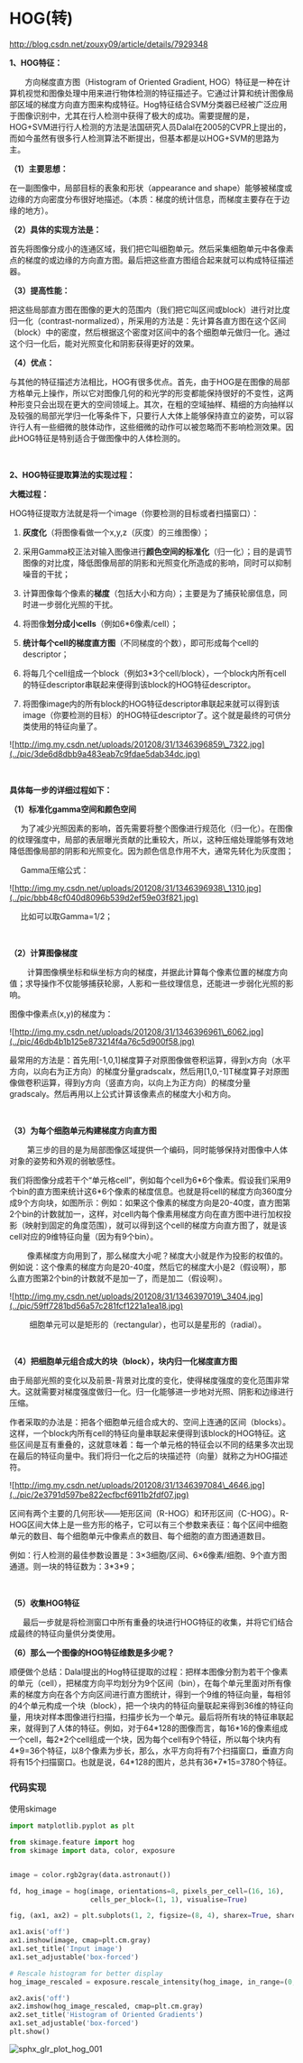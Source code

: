 # HOG(转)

http://blog.csdn.net/zouxy09/article/details/7929348

**1、HOG特征：**

       方向梯度直方图（Histogram of Oriented Gradient, HOG）特征是一种在计算机视觉和图像处理中用来进行物体检测的特征描述子。它通过计算和统计图像局部区域的梯度方向直方图来构成特征。Hog特征结合SVM分类器已经被广泛应用于图像识别中，尤其在行人检测中获得了极大的成功。需要提醒的是，HOG+SVM进行行人检测的方法是法国研究人员Dalal在2005的CVPR上提出的，而如今虽然有很多行人检测算法不断提出，但基本都是以HOG+SVM的思路为主。

**（1）主要思想：**

在一副图像中，局部目标的表象和形状（appearance and shape）能够被梯度或边缘的方向密度分布很好地描述。（本质：梯度的统计信息，而梯度主要存在于边缘的地方）。

**（2）具体的实现方法是：**


首先将图像分成小的连通区域，我们把它叫细胞单元。然后采集细胞单元中各像素点的梯度的或边缘的方向直方图。最后把这些直方图组合起来就可以构成特征描述器。

**（3）提高性能：**


把这些局部直方图在图像的更大的范围内（我们把它叫区间或block）进行对比度归一化（contrast-normalized），所采用的方法是：先计算各直方图在这个区间（block）中的密度，然后根据这个密度对区间中的各个细胞单元做归一化。通过这个归一化后，能对光照变化和阴影获得更好的效果。

**（4）优点：**


与其他的特征描述方法相比，HOG有很多优点。首先，由于HOG是在图像的局部方格单元上操作，所以它对图像几何的和光学的形变都能保持很好的不变性，这两种形变只会出现在更大的空间领域上。其次，在粗的空域抽样、精细的方向抽样以及较强的局部光学归一化等条件下，只要行人大体上能够保持直立的姿势，可以容许行人有一些细微的肢体动作，这些细微的动作可以被忽略而不影响检测效果。因此HOG特征是特别适合于做图像中的人体检测的。

 

**2、HOG特征提取算法的实现过程：**

**大概过程：**

HOG特征提取方法就是将一个image（你要检测的目标或者扫描窗口）：

1. **灰度化**（将图像看做一个x,y,z（灰度）的三维图像）；

2. 采用Gamma校正法对输入图像进行**颜色空间的标准化**（归一化）；目的是调节图像的对比度，降低图像局部的阴影和光照变化所造成的影响，同时可以抑制噪音的干扰；

3. 计算图像每个像素的**梯度**（包括大小和方向）；主要是为了捕获轮廓信息，同时进一步弱化光照的干扰。

4. 将图像**划分成小cells**（例如6\*6像素/cell）；

5. **统计每个cell的梯度直方图**（不同梯度的个数），即可形成每个cell的descriptor；

6. 将每几个cell组成一个block（例如3\*3个cell/block），一个block内所有cell的特征descriptor串联起来便得到该block的HOG特征descriptor。

7. 将图像image内的所有block的HOG特征descriptor串联起来就可以得到该image（你要检测的目标）的HOG特征descriptor了。这个就是最终的可供分类使用的特征向量了。 


![http://img.my.csdn.net/uploads/201208/31/1346396859\_7322.jpg](../pic/3de6d8dbb9a483eab7c9fdae5dab34dc.jpg)

 

**具体每一步的详细过程如下：**

**（1）标准化gamma空间和颜色空间**

     为了减少光照因素的影响，首先需要将整个图像进行规范化（归一化）。在图像的纹理强度中，局部的表层曝光贡献的比重较大，所以，这种压缩处理能够有效地降低图像局部的阴影和光照变化。因为颜色信息作用不大，通常先转化为灰度图；

     Gamma压缩公式：

![http://img.my.csdn.net/uploads/201208/31/1346396938\_1310.jpg](../pic/bbb48cf040d8096b539d2ef59e03f821.jpg)

     比如可以取Gamma=1/2；

 

**（2）计算图像梯度**

        计算图像横坐标和纵坐标方向的梯度，并据此计算每个像素位置的梯度方向值；求导操作不仅能够捕获轮廓，人影和一些纹理信息，还能进一步弱化光照的影响。

图像中像素点(x,y)的梯度为：

![http://img.my.csdn.net/uploads/201208/31/1346396961\_6062.jpg](../pic/46db4b1b125e873214f4a76c5d900f58.jpg)


最常用的方法是：首先用[-1,0,1]梯度算子对原图像做卷积运算，得到x方向（水平方向，以向右为正方向）的梯度分量gradscalx，然后用[1,0,-1]T梯度算子对原图像做卷积运算，得到y方向（竖直方向，以向上为正方向）的梯度分量gradscaly。然后再用以上公式计算该像素点的梯度大小和方向。

 

**（3）为每个细胞单元构建梯度方向直方图**

        第三步的目的是为局部图像区域提供一个编码，同时能够保持对图像中人体对象的姿势和外观的弱敏感性。

我们将图像分成若干个“单元格cell”，例如每个cell为6\*6个像素。假设我们采用9个bin的直方图来统计这6\*6个像素的梯度信息。也就是将cell的梯度方向360度分成9个方向块，如图所示：例如：如果这个像素的梯度方向是20-40度，直方图第2个bin的计数就加一，这样，对cell内每个像素用梯度方向在直方图中进行加权投影（映射到固定的角度范围），就可以得到这个cell的梯度方向直方图了，就是该cell对应的9维特征向量（因为有9个bin）。

        像素梯度方向用到了，那么梯度大小呢？梯度大小就是作为投影的权值的。例如说：这个像素的梯度方向是20-40度，然后它的梯度大小是2（假设啊），那么直方图第2个bin的计数就不是加一了，而是加二（假设啊）。

![http://img.my.csdn.net/uploads/201208/31/1346397019\_3404.jpg](../pic/59ff7281bd56a57c281fcf1221a1ea18.jpg)

         细胞单元可以是矩形的（rectangular），也可以是星形的（radial）。

 

**（4）把细胞单元组合成大的块（block），块内归一化梯度直方图**


由于局部光照的变化以及前景-背景对比度的变化，使得梯度强度的变化范围非常大。这就需要对梯度强度做归一化。归一化能够进一步地对光照、阴影和边缘进行压缩。


作者采取的办法是：把各个细胞单元组合成大的、空间上连通的区间（blocks）。这样，一个block内所有cell的特征向量串联起来便得到该block的HOG特征。这些区间是互有重叠的，这就意味着：每一个单元格的特征会以不同的结果多次出现在最后的特征向量中。我们将归一化之后的块描述符（向量）就称之为HOG描述符。

![http://img.my.csdn.net/uploads/201208/31/1346397084\_4646.jpg](../pic/2e3791d597be822ecfbcf6911b2fdf07.jpg)


区间有两个主要的几何形状——矩形区间（R-HOG）和环形区间（C-HOG）。R-HOG区间大体上是一些方形的格子，它可以有三个参数来表征：每个区间中细胞单元的数目、每个细胞单元中像素点的数目、每个细胞的直方图通道数目。


例如：行人检测的最佳参数设置是：3×3细胞/区间、6×6像素/细胞、9个直方图通道。则一块的特征数为：3\*3\*9；

 

**（5）收集HOG特征**

      最后一步就是将检测窗口中所有重叠的块进行HOG特征的收集，并将它们结合成最终的特征向量供分类使用。

**（6）那么一个图像的HOG特征维数是多少呢？**

顺便做个总结：Dalal提出的Hog特征提取的过程：把样本图像分割为若干个像素的单元（cell），把梯度方向平均划分为9个区间（bin），在每个单元里面对所有像素的梯度方向在各个方向区间进行直方图统计，得到一个9维的特征向量，每相邻的4个单元构成一个块（block），把一个块内的特征向量联起来得到36维的特征向量，用块对样本图像进行扫描，扫描步长为一个单元。最后将所有块的特征串联起来，就得到了人体的特征。例如，对于64\*128的图像而言，每16\*16的像素组成一个cell，每2\*2个cell组成一个块，因为每个cell有9个特征，所以每个块内有4\*9=36个特征，以8个像素为步长，那么，水平方向将有7个扫描窗口，垂直方向将有15个扫描窗口。也就是说，64\*128的图片，总共有36\*7\*15=3780个特征。



### 代码实现

使用skimage

```python
import matplotlib.pyplot as plt

from skimage.feature import hog
from skimage import data, color, exposure


image = color.rgb2gray(data.astronaut())

fd, hog_image = hog(image, orientations=8, pixels_per_cell=(16, 16),
                    cells_per_block=(1, 1), visualise=True)

fig, (ax1, ax2) = plt.subplots(1, 2, figsize=(8, 4), sharex=True, sharey=True)

ax1.axis('off')
ax1.imshow(image, cmap=plt.cm.gray)
ax1.set_title('Input image')
ax1.set_adjustable('box-forced')

# Rescale histogram for better display
hog_image_rescaled = exposure.rescale_intensity(hog_image, in_range=(0, 0.02))

ax2.axis('off')
ax2.imshow(hog_image_rescaled, cmap=plt.cm.gray)
ax2.set_title('Histogram of Oriented Gradients')
ax1.set_adjustable('box-forced')
plt.show()
```

![sphx_glr_plot_hog_001](../pic/sphx_glr_plot_hog_001.png)



